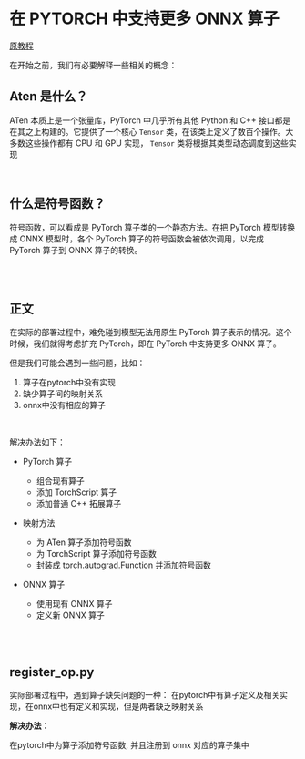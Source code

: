 # 在 PYTORCH 中支持更多 ONNX 算子

[原教程](https://mmdeploy.readthedocs.io/zh-cn/latest/tutorial/04_onnx_custom_op.html#id2)

在开始之前，我们有必要解释一些相关的概念：

## Aten 是什么？
ATen 本质上是一个张量库，PyTorch 中几乎所有其他 Python 和 C++ 接口都是在其之上构建的。它提供了一个核心 `Tensor` 类，在该类上定义了数百个操作。大多数这些操作都有 CPU 和 GPU 实现， `Tensor` 类将根据其类型动态调度到这些实现

<br>

## 什么是符号函数？
符号函数，可以看成是 PyTorch 算子类的一个静态方法。在把 PyTorch 模型转换成 ONNX 模型时，各个 PyTorch 算子的符号函数会被依次调用，以完成 PyTorch 算子到 ONNX 算子的转换。


<br>
<br>

正文
---

在实际的部署过程中，难免碰到模型无法用原生 PyTorch 算子表示的情况。这个时候，我们就得考虑扩充 PyTorch，即在 PyTorch 中支持更多 ONNX 算子。

但是我们可能会遇到一些问题，比如：
1. 算子在pytorch中没有实现
2. 缺少算子间的映射关系
3. onnx中没有相应的算子

<br>

解决办法如下：
- PyTorch 算子
    - 组合现有算子
    - 添加 TorchScript 算子
    - 添加普通 C++ 拓展算子

- 映射方法
    - 为 ATen 算子添加符号函数
    - 为 TorchScript 算子添加符号函数
    - 封装成 torch.autograd.Function 并添加符号函数

- ONNX 算子
    - 使用现有 ONNX 算子
    - 定义新 ONNX 算子

<br>
<br>


## register_op.py 
实际部署过程中，遇到算子缺失问题的一种：
在pytorch中有算子定义及相关实现，在onnx中也有定义和实现，但是两者缺乏映射关系
<br>

**解决办法：**

在pytorch中为算子添加符号函数, 并且注册到 onnx 对应的算子集中


<br>
<br>
